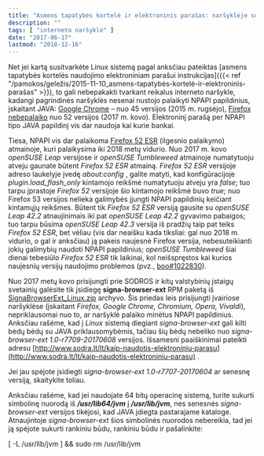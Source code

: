 ```yaml
---
title: "Asmens tapatybės kortelė ir elektroninis parašas: naršyklėje su JAVA (atnaujinta)"
description: ""
tags: [ "interneto naršyklė" ]
date: "2017-06-17"
lastmod: "2018-12-16"
---
```

Net jei kartą susitvarkėte Linux sistemą pagal anksčiau pateiktas [asmens tapatybės kortelės naudojimo elektroniniam parašui instrukcijas]({{< ref "/pamokos/geležis/2015-11-10_asmens-tapatybės-kortelė-ir-elektroninis-parašas" >}}), to gali nebepakakti tvarkant reikalus interneto naršykle, kadangi pagrindinės naršyklės nesenai nustojo palaikyti NPAPI papildinius, įskaitant JAVA: [Google Chrome](https://www.java.com/en/download/faq/chrome.xml) – nuo 45 versijos (2015 m. rugsėjo), [Firefox](https://support.mozilla.org/lt/kb/npapi-plugins) [nebepalaiko](https://www.java.com/en/download/help/firefox_java.xml) nuo 52 versijos (2017 m. kovo). Elektroninį parašą per NPAPI tipo JAVA papildinį vis dar naudoja kai kurie bankai.

Tiesa, NPAPI vis dar palaikoma [Firefox 52 ESR](https://www.mozilla.org/en-US/firefox/organizations/faq/) (ilgesnio palaikymo) atmainoje, kuri palaikysima iki 2018 metų vidurio. Nuo 2017 m. kovo _openSUSE Leap_ versijose ir _openSUSE Tumbleweed_ atmainoje numatytuoju atveju gaunate būtent _Firefox 52 ESR_ atmainą. _Firefox 52 ESR_ versijoje adreso laukelyje įvedę _about:config_ , galite matyti, kad konfigūracijoje _plugin.load\_flash\_only_ kintamojo reikšmė numatytuoju atveju yra _false_; tuo tarpu įprastoje _Firefox 52_ versijoje šio kintamojo reikšmė buvo _true_; nuo Firefox 53 versijos nelieka galimybės įjungti NPAPI papildinių keičiant kintamųjų reikšmes. Būtent tik _Firefox 52 ESR_ versiją gausite su _openSUSE Leap 42.2_ atnaujinimais iki pat _openSUSE Leap 42.2_ gyvavimo pabaigos; tuo tarpu būsima _openSUSE Leap 42.3_ versija iš pradžių taip pat teiks _Firefox 52 ESR_, bet vėliau (vis dar neaišku kada tiksliai: gal nuo 2018 m. vidurio, o gal ir anksčiau) ją pakeis naujesnė Firefox versija, nebesuteikianti jokių galimybių naudoti NPAPI papildinius; _openSUSE Tumbleweed_ šiai dienai tebesiūlo _Firefox 52 ESR_ tik laikinai, kol neišspręstos kai kurios naujesnių versijų naudojimo problemos (pvz., [boo#1022830](https://bugzilla.opensuse.org/show_bug.cgi?id=1022830)).

Nuo 2017 metų kovo prisijungti prie SODROS ir kitų valstybinių įstaigų svetainių galėsite tik įsidiegę **signa-browser-ext** RPM paketą iš [SignaBrowserExt\_Linux.zip](https://www.mitsoft.lt/sites/mitsoft/files/SignaBrowserExt_Linux.zip) archyvo. Šis priedas leis prisijungti įvairiose naršyklėse (įskaitant _Firefox, Google Chrome, Chromium, Opera, Vivaldi_), nepriklausomai nuo to, ar naršyklė palaiko minėtus NPAPI papildinius. Anksčiau rašėme, kad į _Linux_ sistemą diegiant _signa-browser-ext_ gali kilti bėdų bėdų su JAVA priklausomybėmis, tačiau šių bėdų nebeliko nuo _signa-browser-ext 1.0-r7709-20170608_ versijos. Išsamesni paaiškinimai pateikti adresu [http://www.sodra.lt/lt/kaip-naudotis-elektroniniu-parasu](http://www.sodra.lt/lt/kaip-naudotis-elektroniniu-parasu) .

Jei jau spėjote įsidiegti _signa-browser-ext 1.0-r7707-20170604_ ar senesnę versiją, skaitykite toliau.

Anksčiau rašėme, kad jei naudojate 64 bitų operacinę sistemą, turite sukurti simbolinę nuorodą iš **_/usr/lib64/jvm_** į **_/usr/lib/jvm_**, nes senesnės _signa-browser-ext_ versijos tikėjosi, kad JAVA įdiegta pastarajame kataloge. Atnaujintoje _signa-browser-ext_ šios simbolinės nuorodos nebereikia, tad jei ją spėjote sukurti rankiniu būdu, rankiniu būdu ir pašalinkite:

\[ -L /usr/lib/jvm \] && sudo rm /usr/lib/jvm
